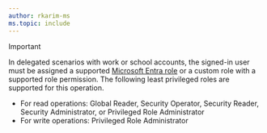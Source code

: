 ```yaml
---
author: rkarim-ms
ms.topic: include
---
```


> [!IMPORTANT]
> In delegated scenarios with work or school accounts, the signed-in user must be assigned a supported [Microsoft Entra role](/entra/identity/role-based-access-control/permissions-reference?toc=%2Fgraph%2Ftoc.json) or a custom role with a supported role permission. The following least privileged roles are supported for this operation.
> - For read operations: Global Reader, Security Operator, Security Reader, Security Administrator, or Privileged Role Administrator
> - For write operations: Privileged Role Administrator